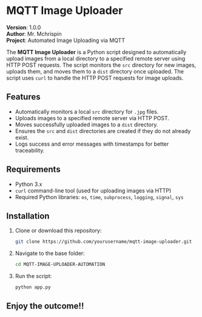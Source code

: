 # MQTT Image Uploader

**Version**: 1.0.0  
**Author**: Mr. Mchrispin  
**Project**: Automated Image Uploading via MQTT  

The **MQTT Image Uploader** is a Python script designed to automatically upload images from a local directory to a specified remote server using HTTP POST requests. The script monitors the `src` directory for new images, uploads them, and moves them to a `dist` directory once uploaded. The script uses `curl` to handle the HTTP POST requests for image uploads.

## Features

- Automatically monitors a local `src` directory for `.jpg` files.
- Uploads images to a specified remote server via HTTP POST.
- Moves successfully uploaded images to a `dist` directory.
- Ensures the `src` and `dist` directories are created if they do not already exist.
- Logs success and error messages with timestamps for better traceability.

## Requirements

- Python 3.x
- `curl` command-line tool (used for uploading images via HTTP)
- Required Python libraries: `os`, `time`, `subprocess`, `logging`, `signal`, `sys`

## Installation

1. Clone or download this repository:
   ```bash
   git clone https://github.com/yourusername/mqtt-image-uploader.git

2. Navigate to the base folder:
   ```bash
   cd MQTT-IMAGE-UPLOADER-AUTOMATION

3. Run the script:
   ```bash
   python app.py

## Enjoy the outcome!!